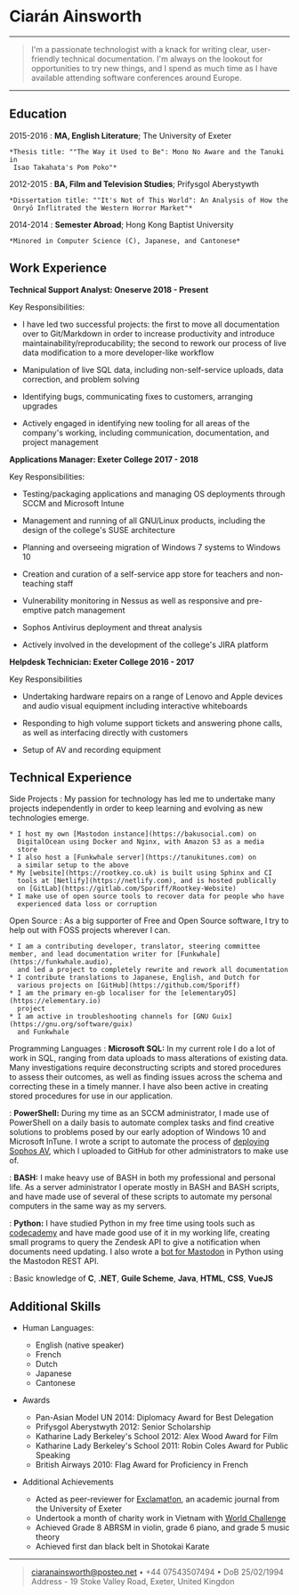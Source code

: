 Ciarán Ainsworth
============

----

>  I'm a passionate technologist with a knack
>  for writing clear, user-friendly technical documentation.
>  I'm always on the lookout for opportunities to try new
>  things, and I spend as much time as I have available
>  attending software conferences around Europe.

----

Education
---------

2015-2016
:   **MA, English Literature**; The University of Exeter

    *Thesis title: ""The Way it Used to Be": Mono No Aware and the Tanuki in
     Isao Takahata's Pom Poko"*

2012-2015
:   **BA, Film and Television Studies**; Prifysgol Aberystywth

    *Dissertation title: ""It's Not of This World": An Analysis of How the
     Onryō Inflitrated the Western Horror Market"*

2014-2014
:   **Semester Abroad**; Hong Kong Baptist University

    *Minored in Computer Science (C), Japanese, and Cantonese*

Work Experience
----------

**Technical Support Analyst: Oneserve 2018 - Present**

Key Responsibilities:

* I have led two successful projects: the first to move all documentation over
  to Git/Markdown in order to increase productivity and introduce maintainability/reproducability;
  the second to rework our process of live data modification to a more developer-like
  workflow

* Manipulation of live SQL data, including non-self-service
  uploads, data correction, and problem solving

* Identifying bugs, communicating fixes to customers,
  arranging upgrades

* Actively engaged in identifying new tooling for all areas of the company's
  working, including communication, documentation, and project management

**Applications Manager: Exeter College 2017 - 2018**

Key Responsibilities:

* Testing/packaging applications and managing OS
  deployments through SCCM and Microsoft Intune

* Management and running of all GNU/Linux
  products, including the design of the college's SUSE architecture

* Planning and overseeing migration of Windows 7
  systems to Windows 10

* Creation and curation of a self-service app
  store for teachers and non-teaching staff

* Vulnerability monitoring in Nessus as well as
  responsive and pre-emptive patch management

* Sophos Antivirus deployment and threat analysis

* Actively involved in the development of the college's JIRA platform

**Helpdesk Technician: Exeter College 2016 - 2017**

Key Responsibilities

* Undertaking hardware repairs on a range of Lenovo and Apple
  devices and audio visual equipment including interactive whiteboards

* Responding to high volume support tickets and answering phone
  calls, as well as interfacing directly with customers

* Setup of AV and recording equipment

Technical Experience
--------------------

Side Projects
:   My passion for technology has led me to undertake many projects independently
    in order to keep learning and evolving as new technologies emerge.

    * I host my own [Mastodon instance](https://bakusocial.com) on
      DigitalOcean using Docker and Nginx, with Amazon S3 as a media
      store
    * I also host a [Funkwhale server](https://tanukitunes.com) on
      a similar setup to the above
    * My [website](https://rootkey.co.uk) is built using Sphinx and CI
      tools at [Netlify](https://netlify.com), and is hosted publically
      on [GitLab](https://gitlab.com/Sporiff/Rootkey-Website)
    * I make use of open source tools to recover data for people who have
      experienced data loss or corruption

Open Source
:   As a big supporter of Free and Open Source software, I try to help
    out with FOSS projects wherever I can.

    * I am a contributing developer, translator, steering committee member, and lead documentation writer for [Funkwhale](https://funkwhale.audio),
      and led a project to completely rewrite and rework all documentation
    * I contribute translations to Japanese, English, and Dutch for
      various projects on [GitHub](https://github.com/Sporiff)
    * I am the primary en-gb localiser for the [elementaryOS](https://elementary.io)
      project
    * I am active in troubleshooting channels for [GNU Guix](https://gnu.org/software/guix)
      and Funkwhale

Programming Languages
:   **Microsoft SQL:** In my current role I do a lot of work in SQL,
    ranging from data uploads to mass alterations of existing data.
    Many investigations require deconstructing scripts and stored procedures
    to assess their outcomes, as well as finding issues across the schema
    and correcting these in a timely manner. I have also been active in creating
    stored procedures for use in our application.

:   **PowerShell:** During my time as an SCCM administrator, I made use
    of PowerShell on a daily basis to automate complex tasks and find
    creative solutions to problems posed by our early adoption of Windows
    10 and Microsoft InTune. I wrote a script to automate the process of
    [deploying Sophos AV](https://gitlab.com/Sporiff/Sophos-Install),
    which I uploaded to GitHub for other administrators to make use of.
    
:   **BASH:** I make heavy use of BASH in both my professional and personal
    life. As a server administrator I operate mostly in BASH and BASH scripts,
    and have made use of several of these scripts to automate my personal
    computers in the same way as my servers.

:   **Python:** I have studied Python in my free time using tools such as
    [codecademy](https://codecademy.com) and have made good use of it in my working life, 
    creating small programs to query the Zendesk API to give a notification when
    documents need updating. I also wrote a [bot for Mastodon](https://gitlab.com/Sporiff/tsukumogami)
    in Python using the Mastodon REST API.

:   Basic knowledge of **C**, **.NET**, **Guile Scheme**, **Java**, **HTML**, **CSS**, **VueJS**

[ref]: https://gitlab.com/Sporiff

Additional Skills
----------------------------------------

* Human Languages:

     * English (native speaker)
     * French
     * Dutch
     * Japanese
     * Cantonese

* Awards

     * Pan-Asian Model UN 2014: Diplomacy Award for Best Delegation
     * Prifysgol Aberystwyth 2012: Senior Scholarship
     * Katharine Lady Berkeley's School 2012: Alex Wood Award for Film
     * Katharine Lady Berkeley's School 2011: Robin Coles Award for Public Speaking
     * British Airways 2010: Flag Award for Proficiency in French

* Additional Achievements

     * Acted as peer-reviewer for [Exclamat!on](https://humanities.exeter.ac.uk/english/research/publications/exclamation),
       an academic journal from the University of Exeter
     * Undertook a month of charity work in Vietnam with [World Challenge](https://worldchallenge.com)
     * Achieved Grade 8 ABRSM in violin, grade 6 piano, and grade 5 music theory
     * Achieved first dan black belt in Shotokai Karate

----

> <ciaranainsworth@posteo.net> • +44 07543507494 • DoB 25/02/1994\
> Address - 19 Stoke Valley Road, Exeter, United Kingdon

